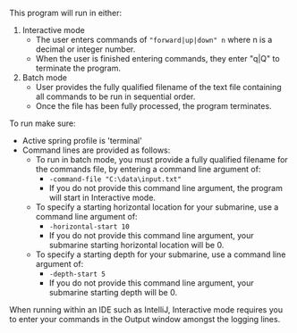 This program will run in either:

1. Interactive mode
    * The user enters commands of ```"forward|up|down" n``` where n is a decimal or integer number.
    * When the user is finished entering commands, they enter "q|Q" to terminate the program.
2. Batch mode
    * User provides the fully qualified filename of the text file containing all commands to be run in sequential order.
    * Once the file has been fully processed, the program terminates.

To run make sure:

* Active spring profile is 'terminal'
* Command lines are provided as follows:
    * To run in batch mode, you must provide a fully qualified filename for the commands file, by entering a command line argument of:
        * ```-command-file "C:\data\input.txt"```
        * If you do not provide this command line argument, the program will start in Interactive mode.
    * To specify a starting horizontal location for your submarine, use a command line argument of:
        * ```-horizontal-start 10```
        * If you do not provide this command line argument, your submarine starting horizontal location will be 0.
    * To specify a starting depth for your submarine, use a command line argument of:
        * ```-depth-start 5```
        * If you do not provide this command line argument, your submarine starting depth will be 0.

When running within an IDE such as IntelliJ, Interactive mode requires you to enter your commands in the Output window amongst the logging lines.

